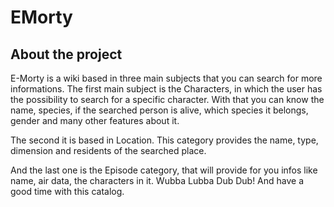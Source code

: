 <h1>EMorty</h1>
<section>
  <h2>About the project</h2>
  <p> 
      E-Morty is a wiki based in three main subjects that you can search for more informations.
      The first main subject is the Characters, in which the user has the possibility to search for a specific 
      character. With that you can know the name, species, if the searched person is alive, which species it belongs, gender and 
      many other features about it.
  </p>
  <p>
      The second it is based in Location. This category provides the name, type,
          dimension and residents of the searched place.
  </p>
  <p>
      And the last one is the Episode category, that will provide for you infos 
      like name, air data, the characters in it.
      Wubba Lubba Dub Dub! And have a good time with this catalog.
  </p>
</section>
